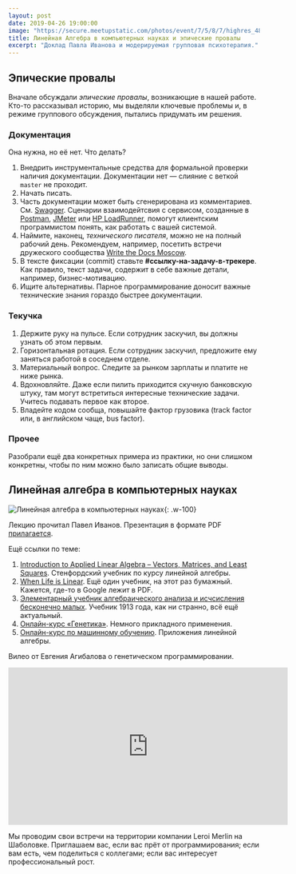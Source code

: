 ```yaml
---
layout: post
date: 2019-04-26 19:00:00
image: "https://secure.meetupstatic.com/photos/event/7/5/8/7/highres_480510087.jpeg"
title: Линейная Алгебра в компьютерных науках и эпические провалы
excerpt: "Доклад Павла Иванова и модерируемая групповая психотерапия."
---
```


## Эпические провалы

Вначале обсуждали *эпические провалы*, возникающие в нашей работе. Кто-то рассказывал историю, мы выделяли ключевые проблемы и, в режиме группового обсуждения, пытались придумать им решения.

### Документация

Она нужна, но её нет. Что делать?

1. Внедрить инструментальные средства для формальной проверки наличия документации. Документации нет&nbsp;&mdash; слияние с веткой `master` не проходит.
1. Начать писать.
1. Часть документации может быть сгенерирована из комментариев. См. [Swagger](https://swagger.io/). Сценарии взаимодейтсвия с сервисом, созданные в [Postman](https://www.getpostman.com/), [JMeter](https://jmeter.apache.org/) или [HP LoadRunner](https://www.microfocus.com/ru-ru/products/loadrunner-load-testing/overview), помогут клиентским программистом понять, как работать с вашей системой.
1. Наймите, наконец, *технического писателя*, можно не на полный рабочий день. Рекомендуем, например, посетить встречи дружеского сообщества [Write the Docs Moscow](https://www.meetup.com/ru-RU/Write-the-Docs-Moscow/).
1. В тексте фиксации (commit) ставьте **#ссылку-на-задачу-в-трекере**. Как правило, текст задачи, содержит в себе важные детали, например, бизнес-мотивацию.
1. Ищите альтернативы. Парное программирование доносит важные технические знания гораздо быстрее документации.

### Текучка

1. Держите руку на пульсе. Если сотрудник заскучил, вы должны узнать об этом первым.
1. Горизонтальная ротация. Если сотрудник заскучил, предложите ему заняться работой в соседнем отделе.
1. Материальный вопрос. Следите за рынком зарплаты и платите не ниже рынка.
1. Вдохновляйте. Даже если пилить приходится скучную банковскую штуку, там могут встретиться интересные технические задачи. Учитесь подавать первое как второе.
1. Владейте кодом сообща, повышайте фактор грузовика (track factor или, в английском чаще, bus factor).

### Прочее

Разобрали ещё два конкретных примера из практики, но они слишком конкретны, чтобы по ним можно было записать общие выводы.

## Линейная алгебра в компьютерных науках

![Линейная алгебра в компьютерных науках](https://secure.meetupstatic.com/photos/event/5/b/a/8/highres_480743464.jpeg){: .w-100}

Лекцию прочитал Павел Иванов. Презентация в формате PDF [прилагается](/downloads/la-in-cs.pdf).

Ещё ссылки по теме:

1. [Introduction to Applied Linear Algebra – Vectors, Matrices, and Least Squares](http://vmls-book.stanford.edu/). Стенфордский учебник по курсу линейной алгебры.
1. [When Life is Linear](https://www.amazon.com/When-Linear-Anneli-Mathematical-Library/dp/0883856492). Ещё один учебник, на этот раз бумажный. Кажется, где-то в Google лежит в PDF.
1. [Элементарный учебник алгебраического анализа и исчсисления бесконечно малых](http://www.mathesis.ru/book/cesaro1/). Учебник 1913 года, как ни странно, всё ещё актуальный.
1. [Онлайн-курс &laquo;Генетика&raquo;](https://openedu.ru/course/msu/GENETICS/). Немного прикладного применения.
1. [Онлайн-курс по машинному обучению](https://github.com/Yorko/mlcourse.ai/wiki/About-the-course-(in-Russian)). Приложения линейной алгебры.

Вилео от Евгения Агибалова о генетическом программировании.

<div class="video">
  <iframe width="560" height="315" src="https://www.youtube.com/embed/4YKFw2KZA5o" frameborder="0" allow="accelerometer; autoplay; encrypted-media; gyroscope; picture-in-picture" allowfullscreen></iframe>
</div>

Мы проводим свои встречи на территории компании Leroi Merlin на Шаболовке. Приглашаем вас, если вас прёт от программирования; если вам есть, чем поделиться с коллегами; если вас интересует профессиональный рост.
